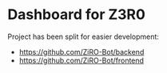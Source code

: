 # Dashboard for Z3R0

Project has been split for easier development:
- https://github.com/ZiRO-Bot/backend
- https://github.com/ZiRO-Bot/frontend

